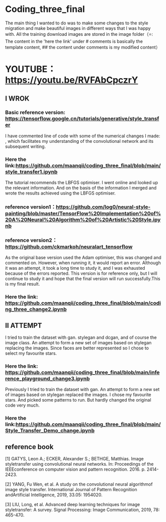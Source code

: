 # Coding_three_final
The main thing I wanted to do was to make some changes to the style migration and make beautiful images in different ways that I was happy with.
All the training download images are stored in the image folder（⭐: The content in the 'here the link' under # comments is basically the template content, ## the content under comments is my modified content）

# YOUTUBE：https://youtu.be/RVFAbCpczrY

## Ⅰ  WROK
### Basic reference version: https://tensorflow.google.cn/tutorials/generative/style_transfer 

I have commented line of code with some of the numerical changes I made: , which facilitates my understanding of the convolutional network and its subsequent writing.
### Here the link:https://github.com/maanqii/coding_three_final/blob/main/style_transfer1.ipynb

The tutorial recommends the LBFGS optimiser. I went online and looked up the relevant information. And on the basis of the information I merged and wrote the results achieved using the LBFGS optimiser.
### reference version1：https://github.com/log0/neural-style-painting/blob/master/TensorFlow%20Implementation%20of%20A%20Neural%20Algorithm%20of%20Artistic%20Style.ipynb

### reference version2：https://github.com/ckmarkoh/neuralart_tensorflow

As the original base version used the Adam optimiser, this was changed and commented on. However, when running it, it would report an error. Although it was an attempt, it took a long time to study it, and I was exhausted because of the errors reported. This version is for reference only, but I will continue to study it and hope that the final version will run successfully.This is my final result.
### Here the link: https://github.com/maanqii/coding_three_final/blob/main/coding_three_change2.ipynb

## Ⅱ  ATTEMPT
I tried to train the dataset with gan. stylegan and dcgan, and of course the image class. An attempt to form a new set of images based on stylegan replacing the images. Since faces are better represented so I chose to select my favourite stars.

### Here the link: https://github.com/maanqii/coding_three_final/blob/main/inference_playground_change3.ipynb

Previously I tried to train the dataset with gan. An attempt to form a new set of images based on stylegan replaced the images.
I chose my favourite stars. And picked some patterns to run. But hardly changed the original code very much.

### Here the link:https://github.com/maanqii/coding_three_final/blob/main/Style_Transfer_Demo_change.ipynb

## reference book
[1] GATYS, Leon A.; ECKER, Alexander S.; BETHGE, Matthias. Image styletransfer using convolutional neural networks. In: Proceedings of the IEEEconference on computer vision and pattern recognition. 2016. p. 2414-2423.

[2] YANG, Fu Wen, et al. A study on the convolutional neural algorithmof image style transfer. International Journal of Pattern Recognition andArtificial Intelligence, 2019, 33.05: 1954020.

[3] LIU, Long, et al. Advanced deep learning techniques for image styletransfer: A survey. Signal Processing: Image Communication, 2019, 78: 465-470.



